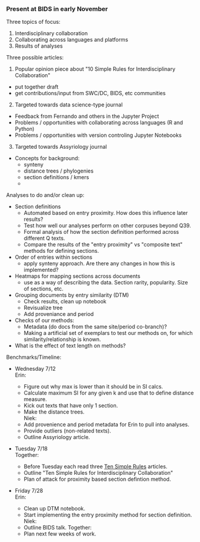 ### Present at BIDS in early November  

Three topics of focus:  
1) Interdisciplinary collaboration  
2) Collaborating across languages and platforms
3) Results of analyses  

Three possible articles:
1) Popular opinion piece about "10 Simple Rules for Interdisciplinary Collaboration"  
  - put together draft
  - get contributions/input from SWC/DC, BIDS, etc communities
2) Targeted towards data science-type journal  
  - Feedback from Fernando and others in the Jupyter Project
  - Problems / opportunities with collaborating across languages (R and Python)
  - Problems / opportunities with version controling Jupyter Notebooks
3) Targeted towards Assyriology journal  
  - Concepts for background:
    - synteny
    - distance trees / phylogenies
    - section definitions / kmers
    - 
    
Analyses to do and/or clean up:
- Section definitions
  - Automated based on entry proximity. How does this influence later results? 
  - Test how well our analyses perform on other corpuses beyond Q39. 
  - Formal analysis of how the section definition performed across different Q texts.
  - Compare the results of the "entry proximity" vs "composite text" methods for defining sections.
- Order of entries within sections
  - apply synteny approach. Are there any changes in how this is implemented?
 - Heatmaps for mapping sections across documents  
    - use as a way of describing the data. Section rarity, popularity. Size of sections, etc. 
 - Grouping documents by entry similarity (DTM)
    - Check results, clean up notebook  
    - Revisualize tree  
    - Add proveniance and period 
 - Checks of our methods:
    - Metadata (do docs from the same site/period co-branch)?
    - Making a artificial set of exemplars to test our methods on, for which similarity/relationship is known.
 - What is the effect of text length on methods? 
  
  
  Benchmarks/Timeline:
  - Wednesday 7/12  
    Erin:   
    - Figure out why max is lower than it should be in SI calcs.  
    - Calculate maximum SI for any given k and use that to define distance measure.
    - Kick out texts that have only 1 section.
    - Make the distance trees.  
    Niek:   
    - Add provenience and period metadata for Erin to pull into analyses.
    - Provide outliers (non-related texts). 
    - Outline Assyriology article.
    
  - Tuesday 7/18  
    Together:  
    - Before Tuesday each read three [Ten Simple Rules](http://collections.plos.org/ten-simple-rules) articles.
    - Outline "Ten Simple Rules for Interdisciplinary Collaboration"
    - Plan of attack for proximity based section defintion method.
    
  - Friday 7/28  
    Erin:   
      - Clean up DTM notebook.
      - Start implementing the entry proximity method for section definition. 
    Niek:  
      - Outline BIDS talk.
    Together:   
      - Plan next few weeks of work. 

